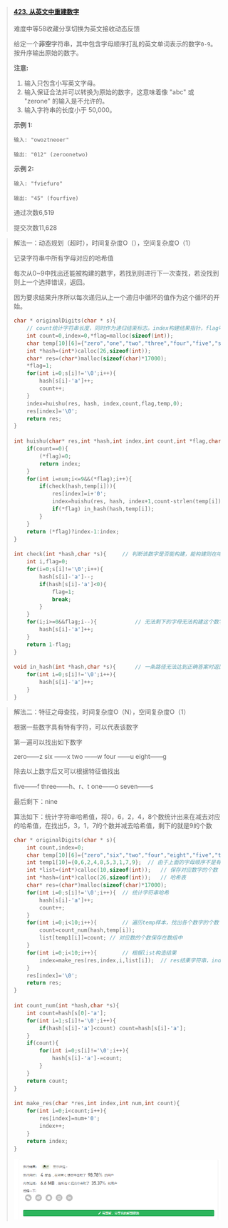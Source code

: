 > #### [423. 从英文中重建数字](https://leetcode-cn.com/problems/reconstruct-original-digits-from-english/)
>
> 难度中等58收藏分享切换为英文接收动态反馈
>
> 给定一个**非空**字符串，其中包含字母顺序打乱的英文单词表示的数字`0-9`。按升序输出原始的数字。
>
> **注意:**
>
> 1. 输入只包含小写英文字母。
> 2. 输入保证合法并可以转换为原始的数字，这意味着像 "abc" 或 "zerone" 的输入是不允许的。
> 3. 输入字符串的长度小于 50,000。
>
> **示例 1:**
>
> ```
> 输入: "owoztneoer"
> 
> 输出: "012" (zeroonetwo)
> ```
>
> **示例 2:**
>
> ```
> 输入: "fviefuro"
> 
> 输出: "45" (fourfive)
> ```
>
> 通过次数6,519
>
> 提交次数11,628

> 解法一：动态规划（超时），时间复杂度O（），空间复杂度O（1）
>
> 记录字符串中所有字母对应的哈希值
>
> 每次从0~9中找出还能被构建的数字，若找到则进行下一次查找，若没找到则上一个选择错误，返回。
>
> 因为要求结果升序所以每次递归从上一个递归中循环的值作为这个循环的开始。
>
> ```c
> char * originalDigits(char * s){
>     // count统计字符串长度，同时作为递归结束标志。index构建结果指针，flag哨兵，找到结果立刻结束递归
>     int count=0,index=0,*flag=malloc(sizeof(int));	
>     char temp[10][6]={"zero","one","two","three","four","five","six","seven","eight","nine"};
>     int *hash=(int*)calloc(26,sizeof(int));
>     char* res=(char*)malloc(sizeof(char)*17000);
>     *flag=1;
>     for(int i=0;s[i]!='\0';i++){
>         hash[s[i]-'a']++;
>         count++;
>     }
>     index=huishu(res, hash, index,count,flag,temp,0);
>     res[index]='\0';
>     return res;
> }
> 
> int huishu(char* res,int *hash,int index,int count,int *flag,char (*temp)[6],int num){	// 递归主体
>     if(count==0){
>         (*flag)=0;
>         return index;
>     }
>     for(int i=num;i<=9&&(*flag);i++){
>         if(check(hash,temp[i])){
>             res[index]=i+'0';
>             index=huishu(res, hash, index+1,count-strlen(temp[i]),flag,temp,i);
>             if(*flag) in_hash(hash,temp[i]);
>         }
>     }
>     return (*flag)?index-1:index;
> }
> 
> int check(int *hash,char *s){		// 判断该数字是否能构建，能构建则在哈希表中减去这个数字对应的值
>     int i,flag=0;
>     for(i=0;s[i]!='\0';i++){
>         hash[s[i]-'a']--;
>         if(hash[s[i]-'a']<0){
>             flag=1;
>             break;
>         }
>     }
>     for(i;i>=0&&flag;i--){			// 无法剩下的字母无法构建这个数字，回复对哈希表的操作
>         hash[s[i]-'a']++;
>     }
>     return 1-flag;
> }
> 
> void in_hash(int *hash,char *s){		// 一条路径无法达到正确答案时返回上一个调用并恢复当前减去数字哈希值
>     for(int i=0;s[i]!='\0';i++){
>         hash[s[i]-'a']++;
>     }
> }
> ```

> 解法二：特征之母查找，时间复杂度O（N），空间复杂度O（1）
>
> 根据一些数字具有特有字符，可以代表该数字
>
> 第一遍可以找出如下数字
>
> zero——z
> six ——x
> two ——w
> four ——u
> eight——g
>
> 除去以上数字后又可以根据特征值找出
>
> five——f
> three——h、r、t
> one——o
> seven——s
>
> 最后剩下：nine
>
> 算法如下：统计字符串哈希值，将0，6，2，4，8个数统计出来在减去对应的哈希值，在找出5，3，1，7的个数并减去哈希值，剩下的就是9的个数
>
> ```c
> char * originalDigits(char * s){
>     int count,index=0;
>     char temp[10][6]={"zero","six","two","four","eight","five","three","one","seven","nine"};
>     int temp1[10]={0,6,2,4,8,5,3,1,7,9};	// 由于上面的字母顺序不是有序，所以需要一个对照值，进行索引
>     int *list=(int*)calloc(10,sizeof(int));	// 保存对应数字的个数
>     int *hash=(int*)calloc(26,sizeof(int));	// 哈希表
>     char* res=(char*)malloc(sizeof(char)*17000);
>     for(int i=0;s[i]!='\0';i++){	// 统计字符串哈希
>         hash[s[i]-'a']++;
>         count++;
>     }
>     for(int i=0;i<10;i++){		// 遍历temp样本，找出各个数字的个数
>         count=count_num(hash,temp[i]);
>         list[temp1[i]]=count;	// 对应数的个数保存在数组中
>     }
>     for(int i=0;i<10;i++){		// 根据list构造结果
>         index=make_res(res,index,i,list[i]);	// res结果字符串，index结果指针，i对应数字，list[i]对应数字的个数
>     }
>     res[index]='\0';
>     return res;
> }
> 
> int count_num(int *hash,char *s){
>     int count=hash[s[0]-'a'];
>     for(int i=1;s[i]!='\0';i++){
>         if(hash[s[i]-'a']<count) count=hash[s[i]-'a'];
>     }
>     if(count){
>         for(int i=0;s[i]!='\0';i++){
>             hash[s[i]-'a']-=count;
>         }
>     }
>     return count;
> }
> 
> int make_res(char *res,int index,int num,int count){
>     for(int i=0;i<count;i++){
>         res[index]=num+'0';
>         index++;
>     }
>     return index;
> }
> ```
>
> ![image-20210323181740436](image\image-20210323181740436.png)